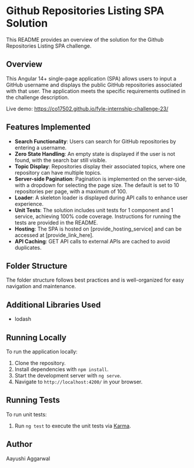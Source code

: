# Github Repositories Listing SPA Solution

This README provides an overview of the solution for the Github Repositories Listing SPA challenge.

## Overview

This Angular 14+ single-page application (SPA) allows users to input a GitHub username and displays the public GitHub repositories associated with that user. The application meets the specific requirements outlined in the challenge description.

Live demo: https://co17502.github.io/fyle-internship-challenge-23/ 

## Features Implemented

- **Search Functionality**: Users can search for GitHub repositories by entering a username.
- **Zero State Handling**: An empty state is displayed if the user is not found, with the search bar still visible.
- **Topic Display**: Repositories display their associated topics, where one repository can have multiple topics.
- **Server-side Pagination**: Pagination is implemented on the server-side, with a dropdown for selecting the page size. The default is set to 10 repositories per page, with a maximum of 100.
- **Loader**: A skeleton loader is displayed during API calls to enhance user experience.
- **Unit Tests**: The solution includes unit tests for 1 component and 1 service, achieving 100% code coverage. Instructions for running the tests are provided in the README.
- **Hosting**: The SPA is hosted on [provide_hosting_service] and can be accessed at [provide_link_here].
- **API Caching**: GET API calls to external APIs are cached to avoid duplicates.


## Folder Structure

The folder structure follows best practices and is well-organized for easy navigation and maintenance.

## Additional Libraries Used

- lodash

## Running Locally

To run the application locally:

1. Clone the repository.
2. Install dependencies with `npm install`.
3. Start the development server with `ng serve`.
4. Navigate to `http://localhost:4200/` in your browser.

## Running Tests

To run unit tests:

1. Run `ng test` to execute the unit tests via [Karma](https://karma-runner.github.io).

## Author

Aayushi Aggarwal

